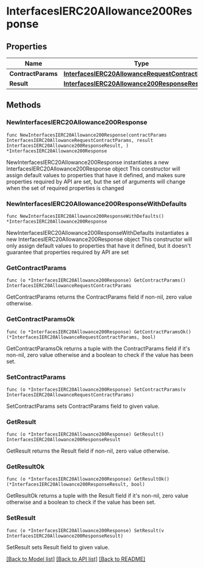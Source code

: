 # InterfacesIERC20Allowance200Response

## Properties

Name | Type | Description | Notes
------------ | ------------- | ------------- | -------------
**ContractParams** | [**InterfacesIERC20AllowanceRequestContractParams**](InterfacesIERC20AllowanceRequestContractParams.md) |  | 
**Result** | [**InterfacesIERC20Allowance200ResponseResult**](InterfacesIERC20Allowance200ResponseResult.md) |  | 

## Methods

### NewInterfacesIERC20Allowance200Response

`func NewInterfacesIERC20Allowance200Response(contractParams InterfacesIERC20AllowanceRequestContractParams, result InterfacesIERC20Allowance200ResponseResult, ) *InterfacesIERC20Allowance200Response`

NewInterfacesIERC20Allowance200Response instantiates a new InterfacesIERC20Allowance200Response object
This constructor will assign default values to properties that have it defined,
and makes sure properties required by API are set, but the set of arguments
will change when the set of required properties is changed

### NewInterfacesIERC20Allowance200ResponseWithDefaults

`func NewInterfacesIERC20Allowance200ResponseWithDefaults() *InterfacesIERC20Allowance200Response`

NewInterfacesIERC20Allowance200ResponseWithDefaults instantiates a new InterfacesIERC20Allowance200Response object
This constructor will only assign default values to properties that have it defined,
but it doesn't guarantee that properties required by API are set

### GetContractParams

`func (o *InterfacesIERC20Allowance200Response) GetContractParams() InterfacesIERC20AllowanceRequestContractParams`

GetContractParams returns the ContractParams field if non-nil, zero value otherwise.

### GetContractParamsOk

`func (o *InterfacesIERC20Allowance200Response) GetContractParamsOk() (*InterfacesIERC20AllowanceRequestContractParams, bool)`

GetContractParamsOk returns a tuple with the ContractParams field if it's non-nil, zero value otherwise
and a boolean to check if the value has been set.

### SetContractParams

`func (o *InterfacesIERC20Allowance200Response) SetContractParams(v InterfacesIERC20AllowanceRequestContractParams)`

SetContractParams sets ContractParams field to given value.


### GetResult

`func (o *InterfacesIERC20Allowance200Response) GetResult() InterfacesIERC20Allowance200ResponseResult`

GetResult returns the Result field if non-nil, zero value otherwise.

### GetResultOk

`func (o *InterfacesIERC20Allowance200Response) GetResultOk() (*InterfacesIERC20Allowance200ResponseResult, bool)`

GetResultOk returns a tuple with the Result field if it's non-nil, zero value otherwise
and a boolean to check if the value has been set.

### SetResult

`func (o *InterfacesIERC20Allowance200Response) SetResult(v InterfacesIERC20Allowance200ResponseResult)`

SetResult sets Result field to given value.



[[Back to Model list]](../README.md#documentation-for-models) [[Back to API list]](../README.md#documentation-for-api-endpoints) [[Back to README]](../README.md)


